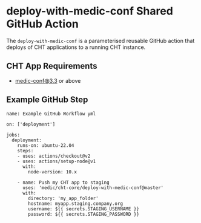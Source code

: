 # deploy-with-medic-conf Shared GitHub Action
The `deploy-with-medic-conf` is a parameterised reusable GitHub action that deploys of CHT applications to a running CHT instance.

## CHT App Requirements
* medic-conf@3.3 or above

## Example GitHub Step

```
name: Example GitHub Workflow yml

on: ['deployment']

jobs:
  deployment:
    runs-on: ubuntu-22.04
    steps:
    - uses: actions/checkout@v2
    - uses: actions/setup-node@v1
      with:
        node-version: 10.x

    - name: Push my CHT app to staging
      uses: 'medic/cht-core/deploy-with-medic-conf@master'
      with:
        directory: 'my_app_folder'
        hostname: myapp.staging.company.org
        username: ${{ secrets.STAGING_USERNAME }}
        password: ${{ secrets.STAGING_PASSWORD }}
```
